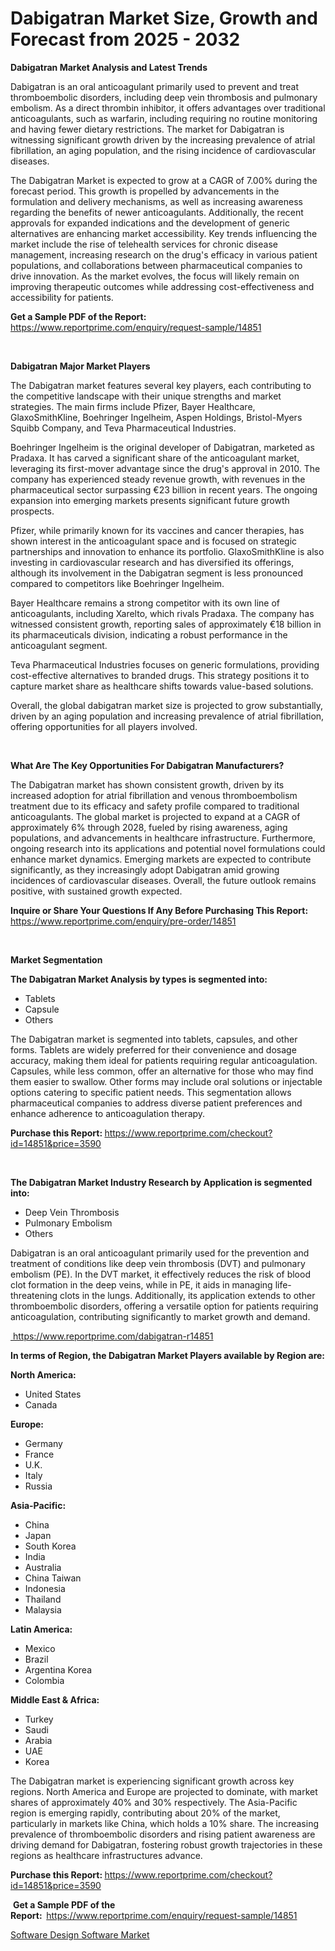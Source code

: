 <p><h1>Dabigatran Market Size, Growth and Forecast from 2025 - 2032</h1></p><p><strong>Dabigatran Market Analysis and Latest Trends</strong></p>
<p><p>Dabigatran is an oral anticoagulant primarily used to prevent and treat thromboembolic disorders, including deep vein thrombosis and pulmonary embolism. As a direct thrombin inhibitor, it offers advantages over traditional anticoagulants, such as warfarin, including requiring no routine monitoring and having fewer dietary restrictions. The market for Dabigatran is witnessing significant growth driven by the increasing prevalence of atrial fibrillation, an aging population, and the rising incidence of cardiovascular diseases.</p><p>The Dabigatran Market is expected to grow at a CAGR of 7.00% during the forecast period. This growth is propelled by advancements in the formulation and delivery mechanisms, as well as increasing awareness regarding the benefits of newer anticoagulants. Additionally, the recent approvals for expanded indications and the development of generic alternatives are enhancing market accessibility. Key trends influencing the market include the rise of telehealth services for chronic disease management, increasing research on the drug's efficacy in various patient populations, and collaborations between pharmaceutical companies to drive innovation. As the market evolves, the focus will likely remain on improving therapeutic outcomes while addressing cost-effectiveness and accessibility for patients.</p></p>
<p><strong>Get a Sample PDF of the Report:&nbsp;</strong> <a href="https://www.reportprime.com/enquiry/request-sample/14851?utm_campaign=2291&utm_medium=2&utm_source=Github&utm_content=ia&utm_term=20032025&utm_id=dabigatran">https://www.reportprime.com/enquiry/request-sample/14851</a></p>
<p>&nbsp;</p>
<p><strong>Dabigatran Major Market Players</strong></p>
<p><p>The Dabigatran market features several key players, each contributing to the competitive landscape with their unique strengths and market strategies. The main firms include Pfizer, Bayer Healthcare, GlaxoSmithKline, Boehringer Ingelheim, Aspen Holdings, Bristol-Myers Squibb Company, and Teva Pharmaceutical Industries.</p><p>Boehringer Ingelheim is the original developer of Dabigatran, marketed as Pradaxa. It has carved a significant share of the anticoagulant market, leveraging its first-mover advantage since the drug's approval in 2010. The company has experienced steady revenue growth, with revenues in the pharmaceutical sector surpassing €23 billion in recent years. The ongoing expansion into emerging markets presents significant future growth prospects.</p><p>Pfizer, while primarily known for its vaccines and cancer therapies, has shown interest in the anticoagulant space and is focused on strategic partnerships and innovation to enhance its portfolio. GlaxoSmithKline is also investing in cardiovascular research and has diversified its offerings, although its involvement in the Dabigatran segment is less pronounced compared to competitors like Boehringer Ingelheim.</p><p>Bayer Healthcare remains a strong competitor with its own line of anticoagulants, including Xarelto, which rivals Pradaxa. The company has witnessed consistent growth, reporting sales of approximately €18 billion in its pharmaceuticals division, indicating a robust performance in the anticoagulant segment.</p><p>Teva Pharmaceutical Industries focuses on generic formulations, providing cost-effective alternatives to branded drugs. This strategy positions it to capture market share as healthcare shifts towards value-based solutions.</p><p>Overall, the global dabigatran market size is projected to grow substantially, driven by an aging population and increasing prevalence of atrial fibrillation, offering opportunities for all players involved.</p></p>
<p>&nbsp;</p>
<p><strong>What Are The Key Opportunities For Dabigatran Manufacturers?</strong></p>
<p><p>The Dabigatran market has shown consistent growth, driven by its increased adoption for atrial fibrillation and venous thromboembolism treatment due to its efficacy and safety profile compared to traditional anticoagulants. The global market is projected to expand at a CAGR of approximately 6% through 2028, fueled by rising awareness, aging populations, and advancements in healthcare infrastructure. Furthermore, ongoing research into its applications and potential novel formulations could enhance market dynamics. Emerging markets are expected to contribute significantly, as they increasingly adopt Dabigatran amid growing incidences of cardiovascular diseases. Overall, the future outlook remains positive, with sustained growth expected.</p></p>
<p><strong>Inquire or Share Your Questions If Any Before Purchasing This Report:</strong> <a href="https://www.reportprime.com/enquiry/pre-order/14851?utm_campaign=2291&utm_medium=2&utm_source=Github&utm_content=ia&utm_term=20032025&utm_id=dabigatran">https://www.reportprime.com/enquiry/pre-order/14851</a></p>
<p>&nbsp;</p>
<p><strong>Market Segmentation</strong></p>
<p><strong>The Dabigatran Market Analysis by types is segmented into:</strong></p>
<p><ul><li>Tablets</li><li>Capsule</li><li>Others</li></ul></p>
<p><p>The Dabigatran market is segmented into tablets, capsules, and other forms. Tablets are widely preferred for their convenience and dosage accuracy, making them ideal for patients requiring regular anticoagulation. Capsules, while less common, offer an alternative for those who may find them easier to swallow. Other forms may include oral solutions or injectable options catering to specific patient needs. This segmentation allows pharmaceutical companies to address diverse patient preferences and enhance adherence to anticoagulation therapy.</p></p>
<p><strong>Purchase this Report:&nbsp;</strong><a href="https://www.reportprime.com/checkout?id=14851&price=3590&utm_campaign=2291&utm_medium=2&utm_source=Github&utm_content=ia&utm_term=20032025&utm_id=dabigatran">https://www.reportprime.com/checkout?id=14851&price=3590</a></p>
<p>&nbsp;</p>
<p><strong>The Dabigatran Market Industry Research by Application is segmented into:</strong></p>
<p><ul><li>Deep Vein Thrombosis</li><li>Pulmonary Embolism</li><li>Others</li></ul></p>
<p><p>Dabigatran is an oral anticoagulant primarily used for the prevention and treatment of conditions like deep vein thrombosis (DVT) and pulmonary embolism (PE). In the DVT market, it effectively reduces the risk of blood clot formation in the deep veins, while in PE, it aids in managing life-threatening clots in the lungs. Additionally, its application extends to other thromboembolic disorders, offering a versatile option for patients requiring anticoagulation, contributing significantly to market growth and demand.</p></p>
<p><a href="https://www.reportprime.com/dabigatran-r14851?utm_campaign=2291&utm_medium=2&utm_source=Github&utm_content=ia&utm_term=20032025&utm_id=dabigatran">&nbsp;https://www.reportprime.com/dabigatran-r14851</a></p>
<p><strong>In terms of Region, the Dabigatran Market Players available by Region are:</strong></p>
<p>
    <p> <strong> North America: </strong>
        <ul>
            <li>United States</li>
            <li>Canada</li>
        </ul>
        </p> 
    <p> <strong> Europe: </strong>
        <ul>
            <li>Germany</li>
            <li>France</li>
            <li>U.K.</li>
            <li>Italy</li>
            <li>Russia</li>
        </ul>
        </p> 
    <p> <strong> Asia-Pacific: </strong>
        <ul>
            <li>China</li>
            <li>Japan</li>
            <li>South Korea</li>
            <li>India</li>
            <li>Australia</li>
            <li>China Taiwan</li>
            <li>Indonesia</li>
            <li>Thailand</li>
            <li>Malaysia</li>
        </ul>
        </p> 
    <p> <strong> Latin America: </strong>
        <ul>
            <li>Mexico</li>
            <li>Brazil</li>
            <li>Argentina Korea</li>
            <li>Colombia</li>
        </ul>
        </p> 
    <p> <strong> Middle East & Africa: </strong>
        <ul>
            <li>Turkey</li>
            <li>Saudi</li>
            <li>Arabia</li>
            <li>UAE</li>
            <li>Korea</li>
        </ul>
    </p>
    </p>
<p><p>The Dabigatran market is experiencing significant growth across key regions. North America and Europe are projected to dominate, with market shares of approximately 40% and 30% respectively. The Asia-Pacific region is emerging rapidly, contributing about 20% of the market, particularly in markets like China, which holds a 10% share. The increasing prevalence of thromboembolic disorders and rising patient awareness are driving demand for Dabigatran, fostering robust growth trajectories in these regions as healthcare infrastructures advance.</p></p>
<p><strong>Purchase this Report: </strong><a href="https://www.reportprime.com/checkout?id=14851&price=3590&utm_campaign=2291&utm_medium=2&utm_source=Github&utm_content=ia&utm_term=20032025&utm_id=dabigatran">https://www.reportprime.com/checkout?id=14851&price=3590</a></p>
<p>&nbsp;<strong>Get a Sample PDF of the Report:&nbsp;&nbsp;</strong><a href="https://www.reportprime.com/enquiry/request-sample/14851?utm_campaign=2291&utm_medium=2&utm_source=Github&utm_content=ia&utm_term=20032025&utm_id=dabigatran">https://www.reportprime.com/enquiry/request-sample/14851</a></p>
<p><strong></strong></p>
<p><p><a href="https://github.com/LilianFaulkner65/Market-Research-Report-List-2/blob/main/software-design-software-market.md?utm_campaign=2291&utm_medium=2&utm_source=Github&utm_content=ia&utm_term=20032025&utm_id=dabigatran">Software Design Software Market</a></p></p>